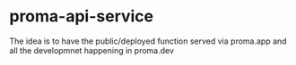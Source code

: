 # proma-api-service

The idea is to have the public/deployed function served via proma.app and all the
developmnet happening in proma.dev

